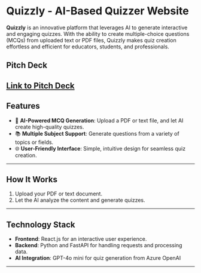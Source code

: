 # **Quizzly - AI-Based Quizzer Website**

**Quizzly** is an innovative platform that leverages AI to generate interactive and engaging quizzes. With the ability to create multiple-choice questions (MCQs) from uploaded text or PDF files, Quizzly makes quiz creation effortless and efficient for educators, students, and professionals.

## **Pitch Deck**
[Link to Pitch Deck](https://stdntpartners-my.sharepoint.com/:p:/g/personal/maliha_tabassum_studentambassadors_com/EWfCxrkHXsBHqn58D8mLkVkBXK3uZUIV21T9l9bkeSEZdQ?e=iC6V5W)
---

## **Features**
- 🧠 **AI-Powered MCQ Generation**: Upload a PDF or text file, and let AI create high-quality quizzes.
- 📚 **Multiple Subject Support**: Generate questions from a variety of topics or fields.
- 🌐 **User-Friendly Interface**: Simple, intuitive design for seamless quiz creation.

---

## **How It Works**
1. Upload your PDF or text document.
2. Let the AI analyze the content and generate quizzes.

---

## **Technology Stack**
- **Frontend**: React.js for an interactive user experience.
- **Backend**: Python and FastAPI for handling requests and processing data.
- **AI Integration**: GPT-4o mini for quiz generation from Azure OpenAI

---
